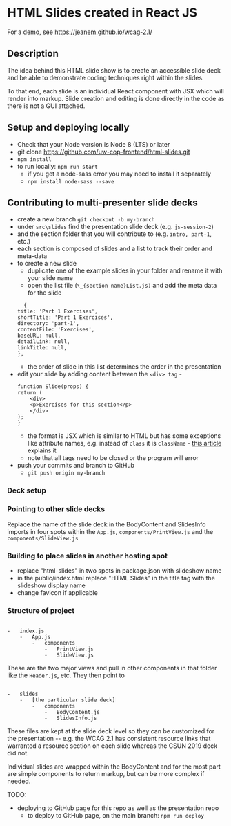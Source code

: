 # HTML Slides created in React JS

For a demo, see https://jeanem.github.io/wcag-2.1/

## Description

The idea behind this HTML slide show is to create an accessible slide deck and be able to demonstrate coding techniques right within the slides.

To that end, each slide is an individual React component with JSX which will render into markup. Slide creation and editing is done directly in the code as there is not a GUI attached.

## Setup and deploying locally

-   Check that your Node version is Node 8 (LTS) or later
-   git clone https://github.com/uw-cop-frontend/html-slides.git
-   `npm install`
-   to run locally: `npm run start`
    -   if you get a node-sass error you may need to install it separately
    -   `npm install node-sass --save`

## Contributing to multi-presenter slide decks

-   create a new branch `git checkout -b my-branch`
-   under `src\slides` find the presentation slide deck (e.g. `js-session-2`)
-   and the section folder that you will contribute to (e.g. `intro, part-1`, etc.)
-   each section is composed of slides and a list to track their order and meta-data
-   to create a new slide
    -   duplicate one of the example slides in your folder and rename it with your slide name
    -   open the list file (`\_{section name}List.js)` and add the meta data for the slide
    ```
      {
    title: 'Part 1 Exercises',
    shortTitle: 'Part 1 Exercises',
    directory: 'part-1',
    contentFile: 'Exercises',
    baseURL: null,
    detailLink: null,
    linkTitle: null,
    },
    ```
    -   the order of slide in this list determines the order in the presentation
-   edit your slide by adding content between the `<div> tag` -
    ```
    function Slide(props) {
    return (
        <div>
        <p>Exercises for this section</p>
        </div>
    );
    }
    ```
    -   the format is JSX which is similar to HTML but has some exceptions like attribute names, e.g. instead of `class` it is `className` - [this article](https://medium.com/@wilstaley/jsx-vs-html-3aeb55ed6ee4) explains it
    -   note that all tags need to be closed or the program will error
-   push your commits and branch to GitHub
    -   `git push origin my-branch`

### Deck setup

### Pointing to other slide decks

Replace the name of the slide deck in the BodyContent and SlidesInfo imports in four spots within the `App.js`, `components/PrintView.js` and the `components/SlideView.js`

### Building to place slides in another hosting spot

-   replace "html-slides" in two spots in package.json with slideshow name
-   in the public/index.html replace "HTML Slides" in the title tag with the slideshow display name
-   change favicon if applicable

### Structure of project

```

-   index.js
    -   App.js
        -   components
            -   PrintView.js
            -   SlideView.js

```

These are the two major views and pull in other components in that folder like the `Header.js`, etc. They then point to

```

-   slides
    -   [the particular slide deck]
        -   components
            -   BodyContent.js
            -   SlidesInfo.js

```

These files are kept at the slide deck level so they can be customized for the presentation -- e.g. the WCAG 2.1 has consistent resource links that warranted a resource section on each slide whereas the CSUN 2019 deck did not.

Individual slides are wrapped within the BodyContent and for the most part are simple components to return markup, but can be more complex if needed.

TODO:

-   deploying to GitHub page for this repo as well as the presentation repo
    -   to deploy to GitHub page, on the main branch: `npm run deploy`

```

```
